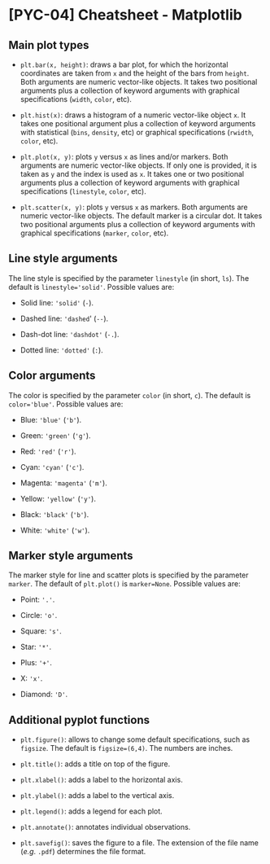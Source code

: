 # [PYC-04] Cheatsheet - Matplotlib

## Main plot types

* `plt.bar(x, height)`: draws a bar plot, for which the horizontal coordinates are taken from `x` and the height of the bars from `height`. Both arguments are numeric vector-like objects. It takes two positional arguments plus a collection of keyword arguments with graphical specifications (`width`, `color`, etc).

* `plt.hist(x)`: draws a histogram of a numeric vector-like object `x`. It takes one positional argument plus a collection of keyword arguments with statistical (`bins`, `density`, etc) or graphical specifications (`rwidth`, `color`, etc).

* `plt.plot(x, y)`: plots `y` versus `x` as lines and/or markers. Both arguments are numeric vector-like objects. If only one is provided, it is taken as `y` and the index is used as `x`. It takes one or two positional arguments plus a collection of keyword arguments with graphical specifications (`linestyle`, `color`, etc).

* `plt.scatter(x, y)`: plots `y` versus `x` as markers. Both arguments are numeric vector-like objects. The default marker is a circular dot. It takes two positional arguments plus a collection of keyword arguments with graphical specifications (`marker`, `color`, etc).

## Line style arguments

The line style is specified by the parameter `linestyle` (in short, `ls`). The default is `linestyle='solid'`. Possible values are:

* Solid line: `'solid'` (`-`).

* Dashed line: `'dashed`' (`--`).

* Dash-dot line: `'dashdot'` (`-.`).

* Dotted line: `'dotted'` (`:`).

## Color arguments

The color is specified by the parameter `color` (in short, `c`). The default is `color='blue'`. Possible values are:

* Blue: `'blue'` (`'b'`).

* Green: `'green'` (`'g'`).

* Red: `'red'` (`'r'`).

* Cyan: `'cyan'` (`'c'`).

* Magenta: `'magenta'` (`'m'`).

* Yellow: `'yellow'` (`'y'`).

* Black: `'black'` (`'b'`).

* White: `'white'` (`'w'`).

## Marker style arguments

The marker style for line and scatter plots is specified by the parameter `marker`. The default of `plt.plot()` is `marker=None`. Possible values are:

* Point: `'.'`.

* Circle: `'o'`.

* Square: `'s'`.

* Star: `'*'`.

* Plus: `'+'`.

* X: `'x'`.

* Diamond: `'D'`.

## Additional pyplot functions

* `plt.figure()`: allows to change some default specifications, such as `figsize`. The default is `figsize=(6,4)`. The numbers are inches.

* `plt.title()`: adds a title on top of the figure.

* `plt.xlabel()`: adds a label to the horizontal axis.

* `plt.ylabel()`: adds a label to the vertical axis.

* `plt.legend()`: adds a legend for each plot.

* `plt.annotate()`: annotates individual observations.

* `plt.savefig()`: saves the figure to a file. The extension of the file name (*e.g*. `.pdf`) determines the file format.
